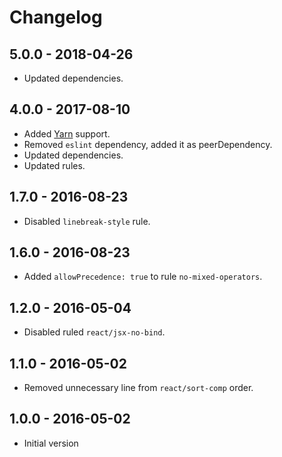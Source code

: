 # Changelog
## 5.0.0 - 2018-04-26
- Updated dependencies.

## 4.0.0 - 2017-08-10
- Added [Yarn](https://yarnpkg.com/en/) support.
- Removed `eslint` dependency, added it as peerDependency.
- Updated dependencies.
- Updated rules.

## 1.7.0 - 2016-08-23
- Disabled `linebreak-style` rule.

## 1.6.0 - 2016-08-23
- Added `allowPrecedence: true` to rule `no-mixed-operators`.

## 1.2.0 - 2016-05-04
- Disabled ruled `react/jsx-no-bind`.

## 1.1.0 - 2016-05-02
- Removed unnecessary line from `react/sort-comp` order.

## 1.0.0 - 2016-05-02

- Initial version 